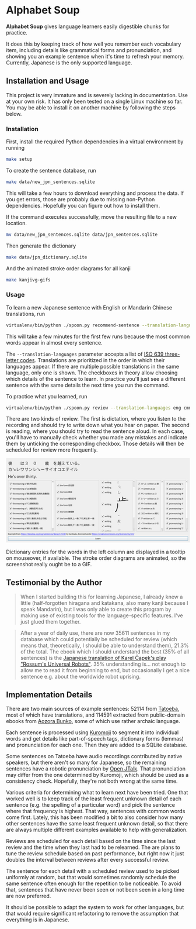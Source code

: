# Alphabet Soup

**Alphabet Soup** gives language learners easily digestible chunks for practice.

It does this by keeping track of how well you remember each vocabulary item,
including details like grammatical forms and pronunciation, and showing you an
example sentence when it's time to refresh your memory. Currently, Japanese is
the only supported language.

## Installation and Usage

This project is very immature and is severely lacking in documentation. Use at
your own risk. It has only been tested on a single Linux machine so far.
You may be able to install it on another machine by following the steps below.

### Installation

First, install the required Python dependencies in a virtual environment
by running
```bash
make setup
```

To create the sentence database, run
```bash
make data/new_jpn_sentences.sqlite
```
This will take a few hours to download everything and process the data.
If you get errors, those are probably due to missing non-Python dependencies.
Hopefully you can figure out how to install them.

If the command executes successfully, move the resulting file to a new location.
```bash
mv data/new_jpn_sentences.sqlite data/jpn_sentences.sqlite
```

Then generate the dictionary
```bash
make data/jpn_dictionary.sqlite
```

And the animated stroke order diagrams for all kanji
```bash
make kanjivg-gifs
```

### Usage

To learn a new Japanese sentence with English or Mandarin Chinese translations, run
```bash
virtualenv/bin/python ./spoon.py recommend-sentence --translation-languages eng cmn
```
This will take a few minutes for the first few runs because the most common
words appear in almost every sentence.

The `--translation-languages` parameter accepts a list of [ISO 639 three-letter
codes](https://en.wikipedia.org/wiki/List_of_ISO_639-2_codes). Translations are
prioritized in the order in which their languages appear. If there are multiple
possible translations in the same language, only one is shown. The checkboxes
in theory allow choosing which details of the sentence to learn. In practice
you'll just see a different sentence with the same details the next time you run
the command.

To practice what you learned, run
```bash
virtualenv/bin/python ./spoon.py review --translation-languages eng cmn
```
There are two kinds of review. The first is dictation, where you listen to the
recording and should try to write down what you hear on paper. The second is
reading, where you should try to read the sentence aloud.
In each case, you'll have to manually check whether you made any mistakes and
indicate them by unticking the corresponding checkbox. Those details will then
be scheduled for review more frequently.

![A screenshot of the review interface](screenshot.png)

Dictionary entries for the words in the left column are displayed in a tooltip
on mouseover, if available. The stroke order diagrams are animated, so the
screenshot really ought be to a GIF.

## Testimonial by the Author

> When I started building this for learning Japanese, I already knew a little
(half-forgotten hiragana and katakana, also many kanji because I speak Mandarin),
but I was only able to create this program by making use of existing tools for
the language-specific features. I've just glued them together.

> After a year of daily use, there are now 35611 sentences in my database which
could potentially be scheduled for review (which means that, theoretically,
I should be able to understand them), 21.3% of the total. The ebook which I
should understand the best (35% of all sentences) is the [Japanese translation
of Karel Čapek's play "Rossum's Universal Robots"](https://www.aozora.gr.jp/cards/001236/files/46345_23174.html).
35% understanding is... not enough to allow me to read it from beginning to end,
but occasionally I get a nice sentence e.g. about the worldwide robot uprising.

## Implementation Details

There are two main sources of example sentences: 52114 from [Tatoeba](https://tatoeba.org),
most of which have translations, and 114591 extracted from public-domain ebooks
from [Aozora Bunko](https://www.aozora.gr.jp/), some of which use rather archaic
language.

Each sentence is processed using [Kuromoji](https://github.com/atilika/kuromoji)
to segment it into individual words and get details like part-of-speech tags,
dictionary forms (lemmas) and pronunciation for each one. Then they are added to
a SQLite database.

Some sentences on Tatoeba have audio recordings contributed by native speakers,
but there aren't so many for Japanese, so the remaining sentences have a robotic
pronunciation by [Open JTalk](http://open-jtalk.sourceforge.net/).
That pronunciation may differ from the one determined by
Kuromoji, which should be used as a consistency check. Hopefully, they're not
both wrong at the same time.

Various criteria for determining what to learn next have been tried. One that
worked well is to keep track of the least frequent unknown detail of each
sentence (e.g. the spelling of a particular word) and pick the sentence where
that frequency is highest. That way, sentences with common words come first.
Lately, this has been modified a bit to also consider how many other sentences
have the same least frequent unknown detail, so that there are always multiple
different examples available to help with generalization.

Reviews are scheduled for each detail based on the time since the last review
and the time when they last had to be relearned. The are plans to tune the
review schedule based on past performance, but right now it just doubles the
interval between reviews after every successful review.

The sentence for each detail with a scheduled review used to be picked uniformly
at random, but that would sometimes randomly schedule the same sentence often
enough for the repetition to be noticeable. To avoid that, sentences that have
never been seen or not been seen in a long time are now preferred.

It should be possible to adapt the system to work for other languages, but that
would require significant refactoring to remove the assumption that everything
is in Japanese.

